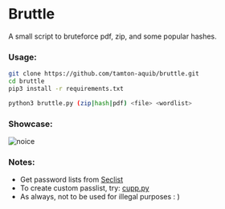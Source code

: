 
# Bruttle

A small script to bruteforce pdf, zip, and some popular hashes.


### Usage:
```bash
git clone https://github.com/tamton-aquib/bruttle.git
cd bruttle
pip3 install -r requirements.txt

python3 bruttle.py (zip|hash|pdf) <file> <wordlist>
```

### Showcase:
![noice](https://user-images.githubusercontent.com/77913442/131712946-5aa50471-5b94-4f0c-97ff-08928c9e0316.gif)

### Notes:
* Get password lists from [Seclist](https://github.com/danielmiessler/SecLists/tree/master/Passwords)
* To create custom passlist, try: [cupp.py](https://github.com/Mebus/cupp)
* As always, not to be used for illegal purposes  : )
